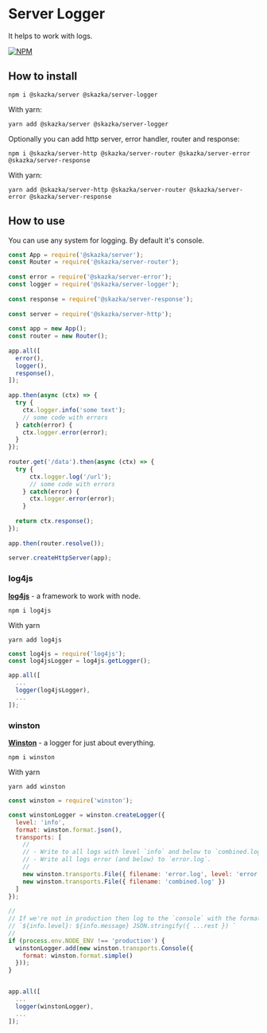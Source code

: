 # Server Logger

It helps to work with logs.


[![NPM](https://nodei.co/npm/@skazka/server-logger.png)](https://npmjs.org/package/@skazka/server-logger)

## How to install

    npm i @skazka/server @skazka/server-logger
    
With yarn:

    yarn add @skazka/server @skazka/server-logger
    
Optionally you can add http server, error handler, router and response:

    npm i @skazka/server-http @skazka/server-router @skazka/server-error @skazka/server-response
      
With yarn:

    yarn add @skazka/server-http @skazka/server-router @skazka/server-error @skazka/server-response

## How to use

You can use any system for logging.
By default it's console.

```javascript
const App = require('@skazka/server');
const Router = require('@skazka/server-router');
        
const error = require('@skazka/server-error');
const logger = require('@skazka/server-logger');
        
const response = require('@skazka/server-response');
        
const server = require('@skazka/server-http');
        
const app = new App();
const router = new Router();
        
app.all([
  error(),
  logger(),
  response(),
]);
    
app.then(async (ctx) => {
  try {
    ctx.logger.info('some text');
    // some code with errors
  } catch(error) {
    ctx.logger.error(error);
  }
});
    
router.get('/data').then(async (ctx) => {
  try {
      ctx.logger.log('/url');
      // some code with errors
    } catch(error) {
      ctx.logger.error(error);
    }
            
  return ctx.response(); 
});
        
app.then(router.resolve());
        
server.createHttpServer(app);
```

### log4js

**[log4js](https://www.npmjs.com/package/log4js)** - a framework to work with node.

    npm i log4js

With yarn

    yarn add log4js
    
```javascript
const log4js = require('log4js');
const log4jsLogger = log4js.getLogger();

app.all([
  ...
  logger(log4jsLogger),
  ...
]);
```

### winston

**[Winston](https://www.npmjs.com/package/winston)** - a logger for just about everything.

    npm i winston

With yarn

    yarn add winston
    
```javascript
const winston = require('winston');

const winstonLogger = winston.createLogger({
  level: 'info',
  format: winston.format.json(),
  transports: [
    //
    // - Write to all logs with level `info` and below to `combined.log` 
    // - Write all logs error (and below) to `error.log`.
    //
    new winston.transports.File({ filename: 'error.log', level: 'error' }),
    new winston.transports.File({ filename: 'combined.log' })
  ]
});
 
//
// If we're not in production then log to the `console` with the format:
// `${info.level}: ${info.message} JSON.stringify({ ...rest }) `
// 
if (process.env.NODE_ENV !== 'production') {
  winstonLogger.add(new winston.transports.Console({
    format: winston.format.simple()
  }));
}


app.all([
  ...
  logger(winstonLogger),
  ...
]);
```
